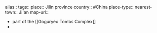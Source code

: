alias::
tags::
place:: Jilin province
country:: #China 
place-type::
nearest-town:: Ji'an
map-url::

- part of the [[Goguryeo Tombs Complex]]
-